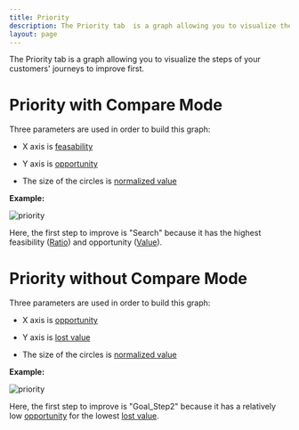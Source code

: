 ```yaml
---
title: Priority
description: The Priority tab  is a graph allowing you to visualize the steps of your customers' journeys to improve first.
layout: page
---
```


The Priority tab  is a graph allowing you to visualize the steps of your customers' journeys to improve first.

# Priority with Compare Mode

Three parameters are used in order to build this graph:

* X axis is  [feasability]({{site.url}}/{{site.baseurl}}/core_app/journey/web_application/dashboard/attribution/feasability)

* Y axis is  [opportunity]({{site.url}}/{{site.baseurl}}/core_app/journey/web_application/dashboard/attribution/opportunity_value)

* The size of the circles is  [normalized value]({{site.url}}/{{site.baseurl}}/core_app/journey/web_application/dashboard/attribution/data)

**Example:**

![priority]({{site.url}}/{{site.baseurl}}/core_app/journey/web_application/dashboard/attribution/images/priority.png)

Here, the first step to improve is "Search" because it has  the highest feasibility ([Ratio]({{site.url}}/{{site.baseurl}}/core_app/journey/web_application/dashboard/attribution/data)) and opportunity ([Value]({{site.url}}/{{site.baseurl}}/core_app/journey/web_application/dashboard/attribution/data)).

# Priority without Compare Mode

Three parameters are used in order to build this graph:

* X axis is  [opportunity]({{site.url}}/{{site.baseurl}}/core_app/journey/web_application/dashboard/attribution/opportunity_value)

* Y axis is  [lost value]({{site.url}}/{{site.baseurl}}/core_app/journey/web_application/dashboard/attribution/lost_value)

* The size of the circles is  [normalized value]({{site.url}}/{{site.baseurl}}/core_app/journey/web_application/dashboard/attribution/data)

**Example:**

![priority]({{site.url}}/{{site.baseurl}}/core_app/journey/web_application/dashboard/attribution/images/priority_without_compare.png)

Here, the first step to improve is "Goal_Step2" because it has a relatively low [opportunity]({{site.url}}/{{site.baseurl}}/core_app/journey/web_application/dashboard/attribution/opportunity_value) for the lowest [lost value]({{site.url}}/{{site.baseurl}}/core_app/journey/web_application/dashboard/attribution/lost_value).
